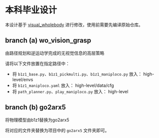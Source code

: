 # 本科毕业设计

本设计基于 [visual_wholebody](https://github.com/Ericonaldo/visual_wholebody/tree/main) 进行修改，使用前需要先编译原始仓库。

## branch (a) wo_vision_grasp
由路径规划和逆运动学完成的无视觉信息的高层策略

请将以下文件放置在指定路径中：

- 将 `b1z1_base.py`、`b1z1_pickmulti.py`、`b1z1_maniploco.py` 放入：
high-level/envs
- 将 `b1z1_maniploco.yaml` 放入：
high-level/data/cfg
- 将 `path_planner.py`、`play_maniploco.py` 放入：
high-level

## branch (b) go2arx5
将物理模型由b1z1替换为go2arx5

将对应的文件夹替换为项目中的 `go2arx5` 文件夹即可。

